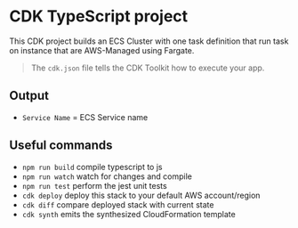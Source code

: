 # CDK TypeScript project

This CDK project builds an ECS Cluster with one task definition that run task on instance that are AWS-Managed using Fargate.

> The `cdk.json` file tells the CDK Toolkit how to execute your app.

## Output

- `Service Name` = ECS Service name

## Useful commands

- `npm run build` compile typescript to js
- `npm run watch` watch for changes and compile
- `npm run test` perform the jest unit tests
- `cdk deploy` deploy this stack to your default AWS account/region
- `cdk diff` compare deployed stack with current state
- `cdk synth` emits the synthesized CloudFormation template
